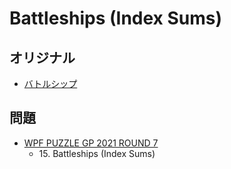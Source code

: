 # Battleships (Index Sums)

## オリジナル
- [バトルシップ](battleships.md)

## 問題
- [WPF PUZZLE GP 2021 ROUND 7](../questions/wpfpgp2021_7.md)
	- 15\. Battleships (Index Sums)
